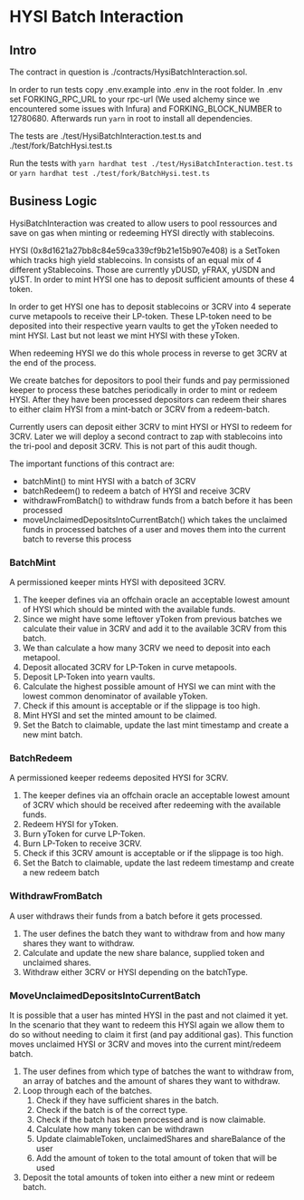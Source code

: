 # HYSI Batch Interaction

## Intro
The contract in question is ./contracts/HysiBatchInteraction.sol.


In order to run tests copy .env.example into .env in the root folder.
In .env set FORKING_RPC_URL to your rpc-url (We used alchemy since we encountered some issues with Infura) and FORKING_BLOCK_NUMBER to 12780680. Afterwards run ```yarn``` in root to install all dependencies.

The tests are ./test/HysiBatchInteraction.test.ts and ./test/fork/BatchHysi.test.ts

Run the tests with ```yarn hardhat test ./test/HysiBatchInteraction.test.ts``` or ```yarn hardhat test ./test/fork/BatchHysi.test.ts```

## Business Logic
HysiBatchInteraction was created to allow users to pool ressources and save on gas when minting or redeeming HYSI directly with stablecoins.

HYSI (0x8d1621a27bb8c84e59ca339cf9b21e15b907e408) is a SetToken which tracks high yield stablecoins. In consists of an equal mix of 4 different yStablecoins. Those are currently yDUSD, yFRAX, yUSDN and yUST. In order to mint HYSI one has to deposit sufficient amounts of these 4 token.

In order to get HYSI one has to deposit stablecoins or 3CRV into 4 seperate curve metapools to receive their LP-token. These LP-token need to be deposited into their respective yearn vaults to get the yToken needed to mint HYSI. Last but not least we mint HYSI with these yToken.

When redeeming HYSI we do this whole process in reverse to get 3CRV at the end of the process.

We create batches for depositors to pool their funds and pay permissioned keeper to process these batches periodically in order to mint or redeem HYSI. After they have been processed depositors can redeem their shares to either claim HYSI from a mint-batch or 3CRV from a redeem-batch.

Currently users can deposit either 3CRV to mint HYSI or HYSI to redeem for 3CRV. Later we will deploy a second contract to zap with stablecoins into the tri-pool and deposit 3CRV. This is not part of this audit though.

The important functions of this contract are:
-  batchMint() to mint HYSI with a batch of 3CRV
-  batchRedeem() to redeem a batch of HYSI and receive 3CRV
-  withdrawFromBatch() to withdraw funds from a batch before it has been processed
-  moveUnclaimedDepositsIntoCurrentBatch() which takes the unclaimed funds in processed batches of a user and moves them into the current batch to reverse this process

### BatchMint
A permissioned keeper mints HYSI with depositeed 3CRV. 

1. The keeper defines via an offchain oracle an acceptable lowest amount of HYSI which should be minted with the available funds. 
2. Since we might have some leftover yToken from previous batches we calculate their value in 3CRV and add it to the available 3CRV from this batch. 
3. We than calculate a how many 3CRV we need to deposit into each metapool. 
4. Deposit allocated 3CRV for LP-Token in curve metapools.
5. Deposit LP-Token into yearn vaults.
6. Calculate the highest possible amount of HYSI we can mint with the lowest common denominator of available yToken.
7. Check if this amount is acceptable or if the slippage is too high.
8. Mint HYSI and set the minted amount to be claimed.
9. Set the Batch to claimable, update the last mint timestamp and create a new mint batch.

### BatchRedeem
A permissioned keeper redeems deposited HYSI for 3CRV. 

1. The keeper defines via an offchain oracle an acceptable lowest amount of 3CRV which should be received after redeeming with the available funds. 
2. Redeem HYSI for yToken.
3. Burn yToken for curve LP-Token.
4. Burn LP-Token to receive 3CRV.
5. Check if this 3CRV amount is acceptable or if the slippage is too high.
6. Set the Batch to claimable, update the last redeem timestamp and create a new redeem batch

### WithdrawFromBatch
A user withdraws their funds from a batch before it gets processed.

1. The user defines the batch they want to withdraw from and how many shares they want to withdraw.
2. Calculate and update the new share balance, supplied token and unclaimed shares.
3. Withdraw either 3CRV or HYSI depending on the batchType.

### MoveUnclaimedDepositsIntoCurrentBatch
It is possible that a user has minted HYSI in the past and not claimed it yet. In the scenario that they want to redeem this HYSI again we allow them to do so without needing to claim it first (and pay additional gas). This function moves unclaimed HYSI or 3CRV and moves into the current mint/redeem batch.

1. The user defines from which type of batches the want to withdraw from, an array of batches and the amount of shares they want to withdraw.
2. Loop through each of the batches.
   1. Check if they have sufficient shares in the batch.
   2. Check if the batch is of the correct type.
   3. Check if the batch has been processed and is now claimable.
   4. Calculate how many token can be withdrawn
   5. Update claimableToken, unclaimedShares and shareBalance of the user
   6. Add the amount of token to the total amount of token that will be used
3. Deposit the total amounts of token into either a new mint or redeem batch.